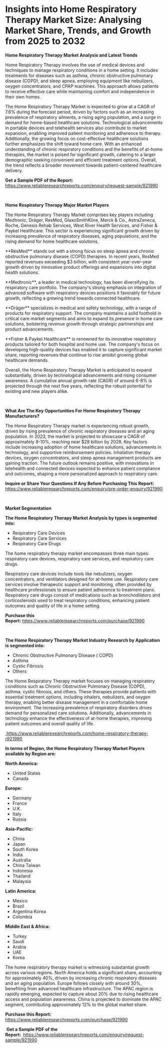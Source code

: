 <p><h1>Insights into Home Respiratory Therapy Market Size: Analysing Market Share, Trends, and Growth from 2025 to 2032</h1></p><p><strong>Home Respiratory Therapy Market Analysis and Latest Trends</strong></p>
<p><p>Home Respiratory Therapy involves the use of medical devices and techniques to manage respiratory conditions in a home setting. It includes treatments for diseases such as asthma, chronic obstructive pulmonary disease (COPD), and sleep apnea, employing equipment like nebulizers, oxygen concentrators, and CPAP machines. This approach allows patients to receive effective care while maintaining comfort and independence in their own homes.</p><p>The Home Respiratory Therapy Market is expected to grow at a CAGR of 7.6% during the forecast period, driven by factors such as an increasing prevalence of respiratory ailments, a rising aging population, and a surge in demand for home-based healthcare solutions. Technological advancements in portable devices and telehealth services also contribute to market expansion, enabling improved patient monitoring and adherence to therapy. Additionally, the growing focus on cost-effective healthcare solutions further emphasizes the shift toward home care. With an enhanced understanding of chronic respiratory conditions and the benefits of at-home therapies, the market is poised for significant growth, catering to a larger demographic seeking convenient and efficient treatment options. Overall, the trend reflects a broader movement towards patient-centered healthcare delivery.</p></p>
<p><strong>Get a Sample PDF of the Report:&nbsp;</strong> <a href="https://www.reliableresearchreports.com/enquiry/request-sample/921990?utm_campaign=3519&utm_medium=2&utm_source=Github&utm_content=ia&utm_term=18042025&utm_id=home-respiratory-therapy">https://www.reliableresearchreports.com/enquiry/request-sample/921990</a></p>
<p>&nbsp;</p>
<p><strong>Home Respiratory Therapy Major Market Players</strong></p>
<p><p>The Home Respiratory Therapy Market comprises key players including Medtronic, Dräger, ResMed, GlaxoSmithKline, Merck & Co., AstraZeneca, Roche, Genesis Rehab Services, West River Health Services, and Fisher & Paykel Healthcare. This sector is experiencing significant growth driven by increasing prevalence of respiratory diseases, aging populations, and the rising demand for home healthcare solutions.</p><p>**ResMed** stands out with a strong focus on sleep apnea and chronic obstructive pulmonary disease (COPD) therapies. In recent years, ResMed reported revenues exceeding $3 billion, with consistent year-over-year growth driven by innovative product offerings and expansions into digital health solutions.</p><p>**Medtronic**, a leader in medical technology, has been diversifying its respiratory care portfolio. The company's strong emphasis on integration of advanced software with respiratory devices positions it favorably for future growth, reflecting a growing trend towards connected healthcare.</p><p>**Dräger** specializes in medical and safety technology, with a range of products for respiratory support. The company maintains a solid foothold in critical care market segments and aims to expand its presence in home care solutions, bolstering revenue growth through strategic partnerships and product advancements.</p><p>**Fisher & Paykel Healthcare** is renowned for its innovative respiratory products tailored for both hospital and home use. The company's focus on developing high-quality devices has enabled it to capture significant market share, reporting revenues that continue to rise amidst growing global healthcare demands.</p><p>Overall, the Home Respiratory Therapy Market is anticipated to expand substantially, driven by technological advancements and rising consumer awareness. A cumulative annual growth rate (CAGR) of around 6-8% is projected through the next five years, reflecting the robust potential for existing and new players alike.</p></p>
<p>&nbsp;</p>
<p><strong>What Are The Key Opportunities For Home Respiratory Therapy Manufacturers?</strong></p>
<p><p>The Home Respiratory Therapy market is experiencing robust growth, driven by rising prevalence of chronic respiratory diseases and an aging population. In 2023, the market is projected to showcase a CAGR of approximately 8-10%, reaching near $28 billion by 2028. Key factors include increasing adoption of home healthcare solutions, advancements in technology, and supportive reimbursement policies. Inhalation therapy devices, oxygen concentrators, and sleep apnea management products are gaining traction. The future outlook remains positive, with innovations in telehealth and connected devices expected to enhance patient compliance and outcomes, shaping a more personalized approach to respiratory care.</p></p>
<p><strong>Inquire or Share Your Questions If Any Before Purchasing This Report:</strong> <a href="https://www.reliableresearchreports.com/enquiry/pre-order-enquiry/921990?utm_campaign=3519&utm_medium=2&utm_source=Github&utm_content=ia&utm_term=18042025&utm_id=home-respiratory-therapy">https://www.reliableresearchreports.com/enquiry/pre-order-enquiry/921990</a></p>
<p>&nbsp;</p>
<p><strong>Market Segmentation</strong></p>
<p><strong>The Home Respiratory Therapy Market Analysis by types is segmented into:</strong></p>
<p><ul><li>Respiratory Care Devices</li><li>Respiratory Care Services</li><li>Respiratory Care Drugs</li></ul></p>
<p><p>The home respiratory therapy market encompasses three main types: respiratory care devices, respiratory care services, and respiratory care drugs. </p><p>Respiratory care devices include tools like nebulizers, oxygen concentrators, and ventilators designed for at-home use. Respiratory care services involve therapeutic support and monitoring, often provided by healthcare professionals to ensure patient adherence to treatment plans. Respiratory care drugs consist of medications such as bronchodilators and corticosteroids used to treat respiratory conditions, enhancing patient outcomes and quality of life in a home setting.</p></p>
<p><strong>Purchase this Report:&nbsp;</strong><a href="https://www.reliableresearchreports.com/purchase/921990?utm_campaign=3519&utm_medium=2&utm_source=Github&utm_content=ia&utm_term=18042025&utm_id=home-respiratory-therapy">https://www.reliableresearchreports.com/purchase/921990</a></p>
<p>&nbsp;</p>
<p><strong>The Home Respiratory Therapy Market Industry Research by Application is segmented into:</strong></p>
<p><ul><li>Chronic Obstructive Pulmonary Disease ( COPD)</li><li>Asthma</li><li>Cystic Fibrosis</li><li>Others</li></ul></p>
<p><p>The Home Respiratory Therapy market focuses on managing respiratory conditions such as Chronic Obstructive Pulmonary Disease (COPD), asthma, cystic fibrosis, and others. These therapies provide patients with essential treatment options, including inhalers, nebulizers, and oxygen therapy, enabling better disease management in a comfortable home environment. The increasing prevalence of respiratory disorders drives demand for personalized care solutions. Additionally, advancements in technology enhance the effectiveness of at-home therapies, improving patient outcomes and overall quality of life.</p></p>
<p><a href="https://www.reliableresearchreports.com/home-respiratory-therapy-r921990?utm_campaign=3519&utm_medium=2&utm_source=Github&utm_content=ia&utm_term=18042025&utm_id=home-respiratory-therapy">&nbsp;https://www.reliableresearchreports.com/home-respiratory-therapy-r921990</a></p>
<p><strong>In terms of Region, the Home Respiratory Therapy Market Players available by Region are:</strong></p>
<p>
    <p> <strong> North America: </strong>
        <ul>
            <li>United States</li>
            <li>Canada</li>
        </ul>
        </p> 
    <p> <strong> Europe: </strong>
        <ul>
            <li>Germany</li>
            <li>France</li>
            <li>U.K.</li>
            <li>Italy</li>
            <li>Russia</li>
        </ul>
        </p> 
    <p> <strong> Asia-Pacific: </strong>
        <ul>
            <li>China</li>
            <li>Japan</li>
            <li>South Korea</li>
            <li>India</li>
            <li>Australia</li>
            <li>China Taiwan</li>
            <li>Indonesia</li>
            <li>Thailand</li>
            <li>Malaysia</li>
        </ul>
        </p> 
    <p> <strong> Latin America: </strong>
        <ul>
            <li>Mexico</li>
            <li>Brazil</li>
            <li>Argentina Korea</li>
            <li>Colombia</li>
        </ul>
        </p> 
    <p> <strong> Middle East & Africa: </strong>
        <ul>
            <li>Turkey</li>
            <li>Saudi</li>
            <li>Arabia</li>
            <li>UAE</li>
            <li>Korea</li>
        </ul>
    </p>
    </p>
<p><p>The home respiratory therapy market is witnessing substantial growth across various regions. North America holds a significant share, accounting for approximately 40%, driven by increasing chronic respiratory diseases and an aging population. Europe follows closely with around 30%, benefiting from advanced healthcare infrastructure. The APAC region is rapidly emerging, expected to capture about 20% due to rising healthcare access and population awareness. China is projected to dominate the APAC segment, contributing approximately 12% to the global market share.</p></p>
<p><strong>Purchase this Report: </strong><a href="https://www.reliableresearchreports.com/purchase/921990?utm_campaign=3519&utm_medium=2&utm_source=Github&utm_content=ia&utm_term=18042025&utm_id=home-respiratory-therapy">https://www.reliableresearchreports.com/purchase/921990</a></p>
<p>&nbsp;<strong>Get a Sample PDF of the Report:&nbsp;&nbsp;</strong><a href="https://www.reliableresearchreports.com/enquiry/request-sample/921990?utm_campaign=3519&utm_medium=2&utm_source=Github&utm_content=ia&utm_term=18042025&utm_id=home-respiratory-therapy">https://www.reliableresearchreports.com/enquiry/request-sample/921990</a></p>
<p><strong></strong></p>
<p><p></p><p></p><p></p></p>